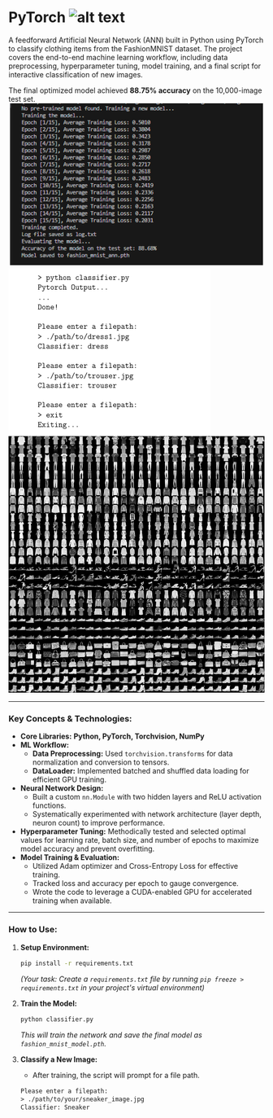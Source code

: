 # PyTorch ![alt text](image-1.png)

A feedforward Artificial Neural Network (ANN) built in Python using PyTorch to classify clothing items from the FashionMNIST dataset. The project covers the end-to-end machine learning workflow, including data preprocessing, hyperparameter tuning, model training, and a final script for interactive classification of new images.

The final optimized model achieved **88.75% accuracy** on the 10,000-image test set.
![Example of classification](./test.png)
![Example of classification](./output.png)
![Example of classification](./fashion-mnist-sprite.png)

---

### Key Concepts & Technologies:
*   **Core Libraries:** **Python, PyTorch, Torchvision, NumPy**
*   **ML Workflow:**
    *   **Data Preprocessing:** Used `torchvision.transforms` for data normalization and conversion to tensors.
    *   **DataLoader:** Implemented batched and shuffled data loading for efficient GPU training.
*   **Neural Network Design:**
    *   Built a custom `nn.Module` with two hidden layers and ReLU activation functions.
    *   Systematically experimented with network architecture (layer depth, neuron count) to improve performance.
*   **Hyperparameter Tuning:** Methodically tested and selected optimal values for learning rate, batch size, and number of epochs to maximize model accuracy and prevent overfitting.
*   **Model Training & Evaluation:**
    *   Utilized Adam optimizer and Cross-Entropy Loss for effective training.
    *   Tracked loss and accuracy per epoch to gauge convergence.
    *   Wrote the code to leverage a CUDA-enabled GPU for accelerated training when available.

---

### How to Use:

1.  **Setup Environment:**
    ```bash
    pip install -r requirements.txt
    ```
    *(Your task: Create a `requirements.txt` file by running `pip freeze > requirements.txt` in your project's virtual environment)*

2.  **Train the Model:**
    ```bash
    python classifier.py
    ```
    *This will train the network and save the final model as `fashion_mnist_model.pth`.*

3.  **Classify a New Image:**
    *   After training, the script will prompt for a file path.
    ```
    Please enter a filepath:
    > ./path/to/your/sneaker_image.jpg
    Classifier: Sneaker
    ```